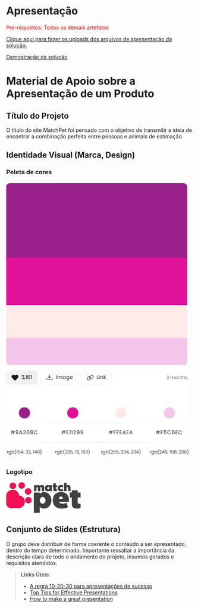 # Apresentação

<span style="color:red">Pré-requisitos: Todos os demais artefatos</span>

<a href="../presentation/README.md"> Clique aqui para fazer os uploads dos arquivos de apresentação da solução.</a>

[Demostração da solução](/presentation/solucao.mp4)
# Material de Apoio sobre a Apresentação de um Produto

## Título do Projeto

O título do site MatchPet foi pensado com o objetivo de transmitir a ideia de encontrar a combinação perfeita entre pessoas e animais de estimação.

## Identidade Visual (Marca, Design)
### Peleta de cores
![Logo](/src/imagens/paleta/paleta-cores.PNG)
### Logotipo
![Logo](/src/imagens/paleta/logo-matchpet.png)
## Conjunto de Slides (Estrutura)

O grupo deve distribuir de forma coerente o conteúdo a ser apresentado, dentro do tempo determinado. Importante ressaltar a importância da descrição clara de todo o andamento do projeto, insumos gerados e requisitos atendidos.
 
> **Links Úteis**:
> - [A regra 10-20-30 para apresentações de sucesso](https://revistapegn.globo.com/Noticias/noticia/2014/07/regra-10-20-30-para-apresentacoes-de-sucesso.html)
> - [Top Tips for Effective Presentations](https://www.skillsyouneed.com/present/presentation-tips.html)
> - [How to make a great presentation](https://www.ted.com/playlists/574/how_to_make_a_great_presentation)
